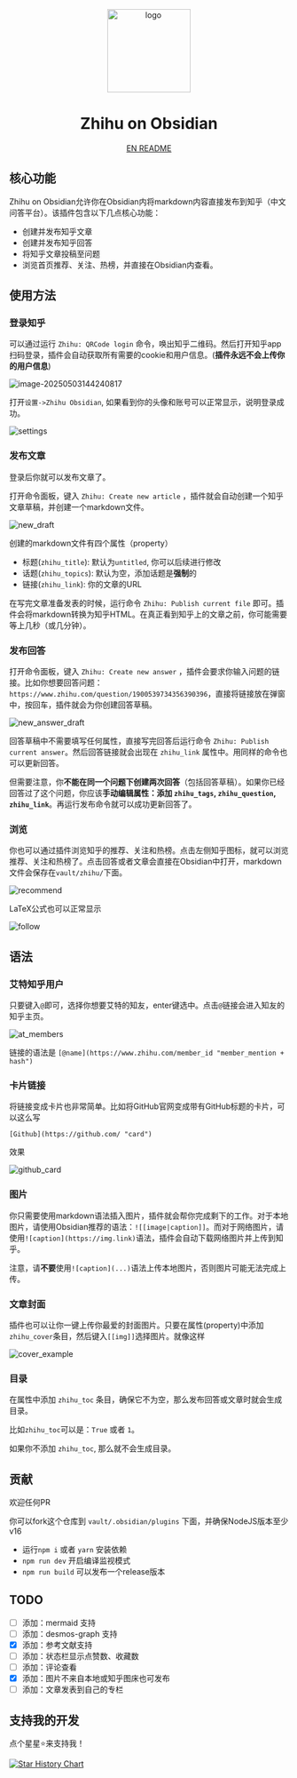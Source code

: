 <div align="center">
<picture>
<img alt="logo" src="./imgs/logo.svg" height="150">
</picture>
<h1>Zhihu on Obsidian</h1>

[EN README](./README.md)

</div>

## 核心功能

Zhihu on Obsidian允许你在Obsidian内将markdown内容直接发布到知乎（中文问答平台）。该插件包含以下几点核心功能：

- 创建并发布知乎文章
- 创建并发布知乎回答
- 将知乎文章投稿至问题
- 浏览首页推荐、关注、热榜，并直接在Obsidian内查看。

## 使用方法

### 登录知乎

可以通过运行 `Zhihu: QRCode login` 命令，唤出知乎二维码。然后打开知乎app扫码登录，插件会自动获取所有需要的cookie和用户信息。(**插件永远不会上传你的用户信息**)

![image-20250503144240817](./imgs/QRCode.png)

打开`设置->Zhihu Obsidian`, 如果看到你的头像和账号可以正常显示，说明登录成功。

![settings](./imgs/settings.jpg)

### 发布文章

登录后你就可以发布文章了。

打开命令面板，键入 `Zhihu: Create new article` ，插件就会自动创建一个知乎文章草稿，并创建一个markdown文件。

![new_draft](./imgs/new_draft.jpg)

创建的markdown文件有四个属性（property）

- 标题(`zhihu_title`): 默认为`untitled`, 你可以后续进行修改
- 话题(`zhihu_topics`): 默认为空，添加话题是**强制**的
- 链接(`zhihu_link`): 你的文章的URL

在写完文章准备发表的时候，运行命令 `Zhihu: Publish current file` 即可。插件会将markdown转换为知乎HTML。在真正看到知乎上的文章之前，你可能需要等上几秒（或几分钟）。

### 发布回答

打开命令面板，键入 `Zhihu: Create new answer` ，插件会要求你输入问题的链接。比如你想要回答问题：`https://www.zhihu.com/question/1900539734356390396`，直接将链接放在弹窗中，按回车，插件就会为你创建回答草稿。

![new_answer_draft](./imgs/new_answer_draft.jpg)

回答草稿中不需要填写任何属性，直接写完回答后运行命令 `Zhihu: Publish current answer`。然后回答链接就会出现在 `zhihu_link` 属性中。用同样的命令也可以更新回答。

但需要注意，你**不能在同一个问题下创建两次回答**（包括回答草稿）。如果你已经回答过了这个问题，你应该**手动编辑属性：添加 `zhihu_tags`, `zhihu_question`, `zhihu_link`**。再运行发布命令就可以成功更新回答了。

### 浏览

你也可以通过插件浏览知乎的推荐、关注和热榜。点击左侧知乎图标，就可以浏览推荐、关注和热榜了。点击回答或者文章会直接在Obsidian中打开，markdown文件会保存在`vault/zhihu/`下面。

![recommend](./imgs/recommend.jpg)

LaTeX公式也可以正常显示

![follow](./imgs/follow.jpg)

## 语法

### 艾特知乎用户

只要键入`@`即可，选择你想要艾特的知友，enter键选中。点击`@`链接会进入知友的知乎主页。

![at_members](./imgs/at_members.jpg)

链接的语法是 `[@name](https://www.zhihu.com/member_id "member_mention + hash")`

### 卡片链接

将链接变成卡片也非常简单。比如将GitHub官网变成带有GitHub标题的卡片，可以这么写

```
[Github](https://github.com/ "card")
```

效果

![github_card](./imgs/github_card.png)

### 图片

你只需要使用markdown语法插入图片，插件就会帮你完成剩下的工作。对于本地图片，请使用Obsidian推荐的语法：`![[image|caption]]`。而对于网络图片，请使用`![caption](https://img.link)`语法，插件会自动下载网络图片并上传到知乎。

注意，请**不要**使用`![caption](...)`语法上传本地图片，否则图片可能无法完成上传。

### 文章封面

插件也可以让你一键上传你最爱的封面图片。只要在属性(property)中添加`zhihu_cover`条目，然后键入`[[img]]`选择图片。就像这样

![cover_example](./imgs/cover_example.jpg)

### 目录

在属性中添加 `zhihu_toc` 条目，确保它不为空，那么发布回答或文章时就会生成目录。

比如`zhihu_toc`可以是：`True` 或者 `1`。

如果你不添加 `zhihu_toc`, 那么就不会生成目录。

## 贡献

欢迎任何PR

你可以fork这个仓库到 `vault/.obsidian/plugins` 下面，并确保NodeJS版本至少 v16

- 运行`npm i` 或者 `yarn` 安装依赖
- `npm run dev` 开启编译监视模式
- `npm run build` 可以发布一个release版本

## TODO

- [ ] 添加：mermaid 支持
- [ ] 添加：desmos-graph 支持
- [x] 添加：参考文献支持
- [ ] 添加：状态栏显示点赞数、收藏数
- [ ] 添加：评论查看
- [x] 添加：图片不来自本地或知乎图床也可发布
- [ ] 添加：文章发表到自己的专栏

## 支持我的开发

点个星星⭐来支持我！

<a href="https://github.com/dongguaguaguagua/zhihu_obsidian/stargazers">
 <picture>
   <source media="(prefers-color-scheme: dark)" srcset="https://api.star-history.com/svg?repos=dongguaguaguagua/zhihu_obsidian&type=Date&theme=dark" />
   <source media="(prefers-color-scheme: light)" srcset="https://api.star-history.com/svg?repos=dongguaguaguagua/zhihu_obsidian&type=Date" />
   <img alt="Star History Chart" src="https://api.star-history.com/svg?repos=dongguaguaguagua/zhihu_obsidian&type=Date" />
 </picture>
</a>
